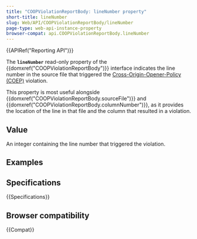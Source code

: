 ```yaml
---
title: "COOPViolationReportBody: lineNumber property"
short-title: lineNumber
slug: Web/API/COOPViolationReportBody/lineNumber
page-type: web-api-instance-property
browser-compat: api.COOPViolationReportBody.lineNumber
---
```


{{APIRef("Reporting API")}}

The **`lineNumber`** read-only property of the {{domxref("COOPViolationReportBody")}} interface indicates the line number in the source file that triggered the [Cross-Origin-Opener-Policy (COEP)](/en-US/docs/Web/HTTP/Reference/Headers/Cross-Origin-OPener-Policy) violation.

This property is most useful alongside {{domxref("COOPViolationReportBody.sourceFile")}} and {{domxref("COOPViolationReportBody.columnNumber")}}, as it provides the location of the line in that file and the column that resulted in a violation.

## Value

An integer containing the line number that triggered the violation.

## Examples

## Specifications

{{Specifications}}

## Browser compatibility

{{Compat}}
